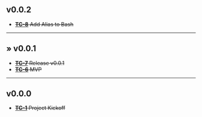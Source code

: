 ## v0.0.2
* ~~[**TC-8**](https://daniel-hengyu-xiang.atlassian.net/browse/TC-8) Add Alias to Bash~~
___
## &raquo; v0.0.1
* ~~[**TC-7**](https://daniel-hengyu-xiang.atlassian.net/browse/TC-7) Release v0.0.1~~
* ~~[**TC-6**](https://daniel-hengyu-xiang.atlassian.net/browse/TC-6) MVP~~
___
## v0.0.0
* ~~[**TC-1**](https://daniel-hengyu-xiang.atlassian.net/browse/TC-1) Project Kickoff~~